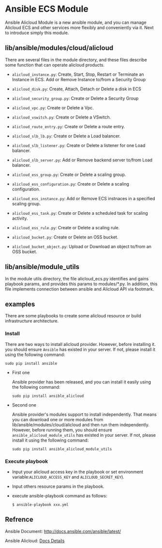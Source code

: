 # Ansible ECS Module

Ansible Alicloud Module is a new ansible module, and you can manage Alicloud ECS and other services more flexibly and conveniently via it. Next to introduce simply this module.
## lib/ansible/modules/cloud/alicloud
There are several files in the module directory, and these files describe some function that can operate alicloud products.

- `alicloud_instance.py`: Create, Start, Stop, Restart or Terminate an Instance in ECS. Add or Remove Instance to/from a Security Group
- `alicloud_disk.py`: Create, Attach, Detach or Delete a disk in ECS
- `alicloud_security_group.py`: Create or Delete a Security Group
- `alicloud_vpc.py`: Create or Delete a Vpc.
- `alicloud_vswitch.py`: Create or Delete a VSwitch.
- `alicloud_route_entry.py`: Create or Delete a route entry.
- `alicloud_slb_lb.py`: Create or Delete a Load balancer.
- `alicloud_slb_listener.py`: Create or Delete a listener for one Load balancer.
- `alicloud_slb_server.py`: Add or Remove backend server to/from Load balancer.
- `alicloud_ess_group.py`: Create or Delete a scaling group.
- `alicloud_ess_configuration.py`: Create or Delete a scaling configuration.
- `alicloud_ess_instance.py`: Add or Remove ECS instnaces in a specified scaling group.
- `alicloud_ess_task.py`: Create or Delete a scheduled task for scaling activity.
- `alicloud_ess_rule.py`: Create or Delete a scaling rule.

- `alicloud_bucket.py`: Create or Delete an OSS bucket.
- `alicloud_bucket_object.py`: Upload or Download an object to/from an OSS bucket.

## lib/ansible/module_utils
In the module utils directory, the file alicloud_ecs.py identifies and gains playbook params, and provides this params to modules/*.py. In addition, this file implements connection between ansible and Alicloud API via footmark.

## examples
There are some playbooks to create some alicloud resource or build infrastructure architecture.

### Install
There are two ways to install alicloud provider. However, before installing it. you should ensure `Ansible` has existed in your server.
If not, please install it using the following command:

    sudo pip install ansible

* First one

    Ansible provider has been released, and you can install it easily using the following command:

      sudo pip install ansible_alicloud

* Second one

    Ansible provider's modules support to install independently. That means you can download one or more modules from lib/ansible/modules/cloud/alicloud and then run them independently.
    However, before running them, you should ensure `ansible_alicloud_module_utils` has existed in your server. If not, please install it using the following command:

      sudo pip install ansible_alicloud_module_utils

### Execute playbook

* Input your alicloud access key in the playbook or set environment variable:`ALICLOUD_ACCESS_KEY` and `ALICLOUD_SECRET_KEY`).
* Input others resource params in the playbook.
* execute ansible-playbook command as follows:

	  $ ansible-playbook xxx.yml
	   
## Refrence

Ansible Document: http://docs.ansible.com/ansible/latest/

Ansible Alicloud: [Docs Details](http://47.95.33.19:8080/ansible_alicloud/latest/list_of_all_modules.html)
